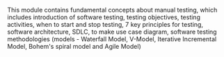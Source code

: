 This module contains fundamental concepts about manual testing, which includes introduction of software testing, testing objectives, testing activities, when to start and stop testing, 7 key principles for testing, software architecture, SDLC, to make use case diagram, software testing methodologies (models - Waterfall Model, V-Model, Iterative Incremental Model, Bohem's spiral model and Agile Model)
